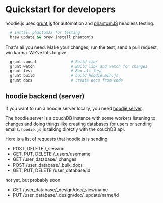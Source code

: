 Quickstart for developers
=========================

hoodie.js uses [grunt.js](http://gruntjs.com) for automation and [phantomJS](http://phantomjs.org/) headless testing.

```bash
  # install phantomJS for testing
  brew update && brew install phantomjs
```

That's all you need. Make your changes, run the test, send a pull request, win karma. We've lots to give

```bash
  grunt concat               # Build lib/
  grunt watch                # Build lib/ and watch for changes
  grunt test                 # Run all test
  grunt build                # build hoodie.min.js
  grunt docs                 # create docs from code
```


hoodie backend (server)
-----------------------

If you want to run a hoodie server locally, you need [hoodie server](https://github.com/hoodiehq/hoodie-server).

The hoodie server is a couchDB instance with some workers listening to changes and doing things like
creating databases for users or sending emails. `hoodie.js` is talking directly with the couchDB api.

Here is a list of requests that hoodie.js is sending:

* POST, DELETE /_session
* GET, PUT, DELETE /_users/username
* GET /user_database/_changes
* POST /user_database/_bulk_docs
* GET, PUT, DELETE /user_database/id

not yet, but probably soon

* GET /user_database/_design/doc/_view/name
* PUT /user_database/_design/doc/_update/name/id

